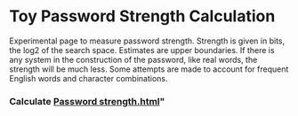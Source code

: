 # Toy Password Strength Calculation
Experimental page to measure password strength. Strength is given in bits, the log2 of the search space. Estimates are upper boundaries. If there is any system in the construction of the password, like real words, the strength will be much less. Some attempts are made to account for frequent English words and character combinations. 

### Calculate [Password strength.html](https://robvanson.github.io/Toy_Password_Strength/Password%20Strength.html)"
